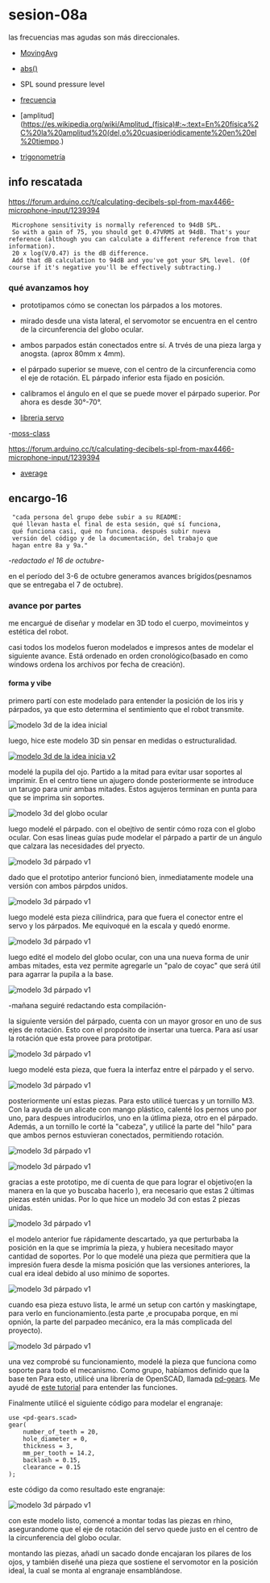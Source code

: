 # sesion-08a

las frecuencias mas agudas son más direccionales.


- [MovingAvg](https://docs.arduino.cc/libraries/movingavg)

- [abs()](https://docs.arduino.cc/language-reference/en/functions/math/abs)

- SPL sound pressure level

- [frecuencia](https://es.wikipedia.org/wiki/Frecuencia)
- [amplitud](https://es.wikipedia.org/wiki/Amplitud_(física)#:~:text=En%20física%2C%20la%20amplitud%20(del,o%20cuasiperiódicamente%20en%20el%20tiempo.)

- [trigonometría](https://es.wikipedia.org/wiki/Trigonometría)


## info rescatada

<https://forum.arduino.cc/t/calculating-decibels-spl-from-max4466-microphone-input/1239394>

     Microphone sensitivity is normally referenced to 94dB SPL.
     So with a gain of 75, you should get 0.47VRMS at 94dB. That's your reference (although you can calculate a different reference from that information).
     20 x log(V/0.47) is the dB difference.
     Add that dB calculation to 94dB and you've got your SPL level. (Of course if it's negative you'll be effectively subtracting.)

### qué avanzamos hoy

- prototipamos cómo se conectan los párpados a los motores. 

- mirado desde una vista lateral, el servomotor se encuentra en el centro de la circunferencia del globo ocular.

- ambos parpados están conectados entre sí. A trvés de una pieza larga y anogsta. (aprox 80mm x 4mm).

-  el párpado superior se mueve, con el centro de la circunferencia como el eje de rotación. EL párpado inferior esta fijado en posición.
- calibramos el ángulo en el que se puede mover el párpado superior. Por ahora es desde 30°-70°.

- [libreria servo](https://github.com/arduino-libraries/Servo/blob/master/docs/api.md#attach)

 -[moss-class](https://github.com/Mosswhosmoss/dis8645-2025-02-procesos/blob/main/03-Mosswhosmoss/sesion-08a/codigoRobotFriolento_0_2_1/SensorUltra.cpp)

 <https://forum.arduino.cc/t/calculating-decibels-spl-from-max4466-microphone-input/1239394>

 - [average](https://forum.arduino.cc/t/calculating-average-value/204225)

 ## encargo-16

     "cada persona del grupo debe subir a su README:
     qué llevan hasta el final de esta sesión, qué sí funciona,
     qué funciona casi, qué no funciona. después subir nueva 
     versión del código y de la documentación, del trabajo que
     hagan entre 8a y 9a."


-*redactado el 16 de octubre*-

en el período del 3-6 de octubre generamos avances brígidos(pesnamos que se entregaba el 7 de octubre).

### avance por partes

me encargué de diseñar y modelar en 3D todo el cuerpo, movimeintos y estética del robot.

casi todos los modelos fueron modelados e impresos antes de modelar el siguiente avance. Está ordenado en orden cronológico(basado en como windows ordena los archivos por fecha de creación).

#### forma y vibe

primero partí con este modelado para entender la posición de los iris y párpados, ya que esto determina  el sentimiento que el robot transmite.

![modelo 3d de la idea inicial](./imagenes/vibe.png)

luego, hice este modelo 3D sin pensar en medidas o estructuralidad.                    

[![modelo 3d de la idea inicia v2](./imagenes/primer-idea.png)](/12-santiagoClifford/sesion-08b/ascii-stl/primer-ideaBin.stl)


modelé la pupila del ojo. Partido a la mitad para evitar usar soportes al imprimir. En el centro tiene un ajugero donde posteriormente se introduce un tarugo para unir ambas mitades. Estos agujeros terminan en punta para que se imprima sin soportes.

![modelo 3d del globo ocular](./imagenes/esferav1.png)

luego modelé  el párpado. con el obejtivo de sentir cómo roza con el globo ocular. Con esas lineas guías pude modelar el párpado a partir de un ángulo que calzara las necesidades del pryecto.

![modelo 3d párpado v1](./imagenes/parpadoV1.png)

dado que el prototipo anterior funcionó bien, inmediatamente modele una versión con ambos párpdos unidos.

![modelo 3d párpado v1](./imagenes/parpadoV2.png)

luego modelé esta pieza cilíindrica, para que fuera el conector entre el servo y los párpados. Me equivoqué en la escala y quedó enorme.

![modelo 3d párpado v1](./imagenes/cilindro-cuek.png)

luego edité el modelo del globo ocular, con una una nueva forma de unir ambas mitades, esta vez permite agregarle un "palo de coyac" que será útil para agarrar la pupila a la base.

![modelo 3d párpado v1](./imagenes/esferaV2.png)


-mañana seguiré redactando esta compilación-


la siguiente versión del párpado, cuenta con un mayor grosor en uno de sus ejes de rotación. Esto con el propósito de insertar una tuerca. Para así usar la rotación que esta provee para prototipar.

![modelo 3d párpado v1](./imagenes/parpado-masGrueso.png)

luego modelé esta pieza, que fuera la interfaz entre el párpado y el servo.

![modelo 3d párpado v1](./imagenes/servo-parpado-v1.png)

posteriormente uní estas piezas. Para esto utilicé tuercas y un tornillo M3. Con la ayuda de un alicate con mango plástico, calenté los pernos uno por uno, para despues introducirlos, uno en la útlima pieza, otro en el párpado. Además, a un tornillo le corté la "cabeza", y utilicé la parte del "hilo" para que ambos pernos estuvieran conectados, permitiendo rotación.

![modelo 3d párpado v1](./imagenes/servo-perno1.jpg)

![modelo 3d párpado v1](./imagenes/servo-perno2.jpg)

gracias a este prototipo, me dí cuenta de que para lograr el objetivo(en la manera en la que yo buscaba hacerlo ), era necesario que estas 2 últimas piezas estén unidas. Por lo que hice un modelo 3d con estas 2 piezas unidas.

![modelo 3d párpado v1](./imagenes/parpado-pataMala.jpg)

el modelo anterior fue rápidamente descartado, ya que perturbaba la posición en la que se imprimía la pieza, y hubiera necesitado mayor cantidad de soportes. Por lo que modelé una pieza que permitiera que la impresión fuera desde la misma posición que las versiones anteriores, la cual era ideal debido al uso mínimo de soportes.

![modelo 3d párpado v1](./imagenes/parpado-pataWena.png)

cuando esa pieza estuvo lista, le armé un setup con cartón y maskingtape, para verlo en funcionamiento.(esta parte ,e procupaba porque, en mi opnión, la parte del parpadeo mecánico, era la más complicada del proyecto).


![modelo 3d párpado v1](./imagenes/maketa-v1.jpg)


una vez comprobé su funcionamiento, modelé la pieza que funciona como soporte para todo el mecanismo. Como grupo, habíamos definido que la base ten 
Para esto, utilicé una librería de OpenSCAD, llamada [pd-gears](https://github.com/sadr0b0t/pd-gears). Me ayudé de [este tutorial](https://www.youtube.com/watch?v=pEo-DOJnO5k) para entender las funciones. 

Finalmente utilicé el siguiente código para modelar el engranaje:

```scad
use <pd-gears.scad>
gear(
    number_of_teeth = 20,
    hole_diameter = 0,
    thickness = 3,
    mm_per_tooth = 14.2,
    backlash = 0.15,
    clearance = 0.15
);
```

este código da como resultado este engranaje:

![modelo 3d párpado v1](./imagenes/myGear-render.png)

con este modelo listo, comencé a montar todas las piezas en rhino, asegurandome que el eje de rotación del servo quede justo en el centro de la circunferencia del globo ocular.

montando las piezas, añadí un sacado donde encajaran los pilares de los ojos, y también diseñé una pieza que sostiene el servomotor en la posición ideal, la cual se monta al engranaje ensamblándose.
